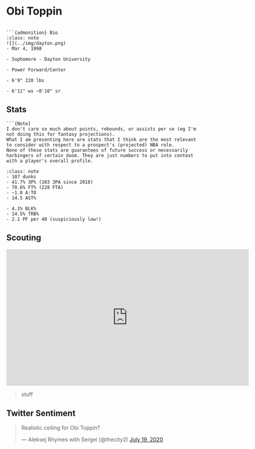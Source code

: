 Obi Toppin
===
```{image} ../img/obi_toppin.jpg
```

```{margin}
```{admonition} Bio
:class: note
![](../img/dayton.png)
- Mar 4, 1998

- Sophomore - Dayton University

- Power Forward/Center

- 6'9" 220 lbs

- 6'11" ws ~8'10" sr
```

## Stats
```{margin}
```{Note}
I don't care so much about points, rebounds, or assists per se (eg I'm not doing this for fantasy projections). 
What I am presenting here are stats that I think are the most relevant to consider with respect to a prospect's (projected) NBA role.
None of these stats are guarantees of future success or necessarily harbingers of certain doom. They are just numbers to put into context with a player's overall profile.
```
```{admonition} Noteworthy
:class: note
- 107 dunks
- 41.7% 3P% (103 3PA since 2018)
- 70.6% FT% (228 FTA)
- ~1.0 A:TO
- 14.5 AST%
```

```{Caution}
- 4.1% BLK%
- 14.5% TRB%
- 2.1 PF per 40 (suspiciously low!)
```

## Scouting
<iframe width="640" height="360" src="https://www.youtube.com/embed/RhBDQ5ftHbI" frameborder="0" allow="accelerometer; autoplay; encrypted-media; gyroscope; picture-in-picture" allowfullscreen></iframe>

>stuff 

## Twitter Sentiment

<blockquote class="twitter-tweet"><p lang="en" dir="ltr">Realistic ceiling for Obi Toppin?</p>&mdash; Aleksej Rhymes with Sergei (@thecity2) <a href="https://twitter.com/thecity2/status/1284873391317479425?ref_src=twsrc%5Etfw">July 19, 2020</a></blockquote> <script async src="https://platform.twitter.com/widgets.js" charset="utf-8"></script>